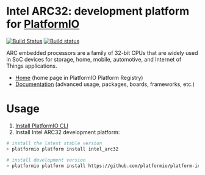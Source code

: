# Intel ARC32: development platform for [PlatformIO](http://platformio.org)
[![Build Status](https://travis-ci.org/platformio/platform-intel_arc32.svg?branch=develop)](https://travis-ci.org/platformio/platform-intel_arc32)
[![Build status](https://ci.appveyor.com/api/projects/status/o2mw4111t1yjqch7/branch/develop?svg=true)](https://ci.appveyor.com/project/ivankravets/platform-intel_arc32/branch/develop)

ARC embedded processors are a family of 32-bit CPUs that are widely used in SoC devices for storage, home, mobile, automotive, and Internet of Things applications.

* [Home](http://platformio.org/platforms/intel_arc32) (home page in PlatformIO Platform Registry)
* [Documentation](http://docs.platformio.org/en/stable/platforms/intel_arc32.html) (advanced usage, packages, boards, frameworks, etc.)

# Usage

1. [Install PlatformIO CLI](http://docs.platformio.org/en/stable/installation.html)
2. Install Intel ARC32 development platform:
```bash
# install the latest stable version
> platformio platform install intel_arc32

# install development version
> platformio platform install https://github.com/platformio/platform-intel_arc32.git
```
